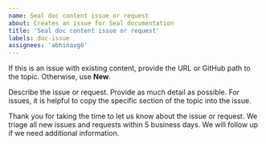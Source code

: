 ```yaml
---
name: Seal doc content issue or request
about: Creates an issue for Seal documentation
title: 'Seal doc content issue or request'
labels: doc-issue
assignees: 'abhinavg6'
---
```


If this is an issue with existing content, provide the URL or GitHub path to the topic. Otherwise, use **New**.

Describe the issue or request. Provide as much detail as possible. For issues, it is helpful to copy the specific section of the topic into the issue.

Thank you for taking the time to let us know about the issue or request. We triage all new issues and requests within 5 business days. We will follow up if we need additional information.
